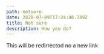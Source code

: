 ```yaml
---
path: netsere
date: 2020-07-09T17:24:46.709Z
title: Not sure
description: How you do?
---
```

This will be redirrectod no a new link
